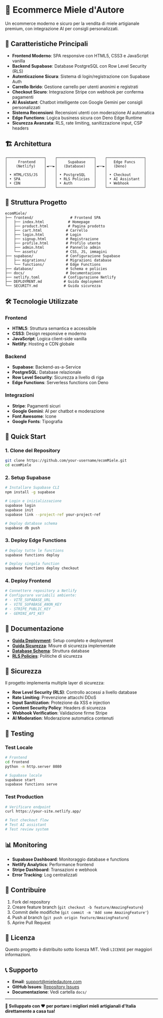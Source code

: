 # 🐝 Ecommerce Miele d'Autore

Un ecommerce moderno e sicuro per la vendita di miele artigianale premium, con integrazione AI per consigli personalizzati.

## 🚀 Caratteristiche Principali

- **Frontend Moderno**: SPA responsive con HTML5, CSS3 e JavaScript vanilla
- **Backend Supabase**: Database PostgreSQL con Row Level Security (RLS)
- **Autenticazione Sicura**: Sistema di login/registrazione con Supabase Auth
- **Carrello Ibrido**: Gestione carrello per utenti anonimi e registrati
- **Checkout Sicuro**: Integrazione Stripe con webhook per conferma pagamenti
- **AI Assistant**: Chatbot intelligente con Google Gemini per consigli personalizzati
- **Sistema Recensioni**: Recensioni utenti con moderazione AI automatica
- **Edge Functions**: Logica business sicura con Deno Edge Runtime
- **Sicurezza Avanzata**: RLS, rate limiting, sanitizzazione input, CSP headers

## 🏗️ Architettura

```
┌─────────────────┐    ┌─────────────────┐    ┌─────────────────┐
│     Frontend    │    │     Supabase    │    │   Edge Funcs    │
│    (Netlify)    │◄──►│   (Database)    │◄──►│   (Deno)        │
│                 │    │                 │    │                 │
│ • HTML/CSS/JS   │    │ • PostgreSQL    │    │ • Checkout      │
│ • SPA           │    │ • RLS Policies  │    │ • AI Assistant  │
│ • CDN           │    │ • Auth          │    │ • Webhook       │
└─────────────────┘    └─────────────────┘    └─────────────────┘
```

## 📁 Struttura Progetto

```
ecomMiele/
├── frontend/                 # Frontend SPA
│   ├── index.html           # Homepage
│   ├── product.html         # Pagina prodotto
│   ├── cart.html           # Carrello
│   ├── login.html          # Login
│   ├── signup.html         # Registrazione
│   ├── profile.html        # Profilo utente
│   ├── admin.html          # Pannello admin
│   └── assets/             # CSS, JS, immagini
├── supabase/               # Configurazione Supabase
│   ├── migrations/         # Migrazioni database
│   └── functions/          # Edge Functions
├── database/               # Schema e policies
├── docs/                   # Documentazione
├── netlify.toml           # Configurazione Netlify
├── DEPLOYMENT.md          # Guida deployment
└── SECURITY.md            # Guida sicurezza
```

## 🛠️ Tecnologie Utilizzate

### Frontend
- **HTML5**: Struttura semantica e accessibile
- **CSS3**: Design responsive e moderno
- **JavaScript**: Logica client-side vanilla
- **Netlify**: Hosting e CDN globale

### Backend
- **Supabase**: Backend-as-a-Service
- **PostgreSQL**: Database relazionale
- **Row Level Security**: Sicurezza a livello di riga
- **Edge Functions**: Serverless functions con Deno

### Integrazioni
- **Stripe**: Pagamenti sicuri
- **Google Gemini**: AI per chatbot e moderazione
- **Font Awesome**: Icone
- **Google Fonts**: Tipografia

## 🚀 Quick Start

### 1. Clone del Repository
```bash
git clone https://github.com/your-username/ecomMiele.git
cd ecomMiele
```

### 2. Setup Supabase
```bash
# Installare Supabase CLI
npm install -g supabase

# Login e inizializzazione
supabase login
supabase init
supabase link --project-ref your-project-ref

# Deploy database schema
supabase db push
```

### 3. Deploy Edge Functions
```bash
# Deploy tutte le functions
supabase functions deploy

# Deploy singola function
supabase functions deploy checkout
```

### 4. Deploy Frontend
```bash
# Connettere repository a Netlify
# Configurare variabili ambiente:
# - VITE_SUPABASE_URL
# - VITE_SUPABASE_ANON_KEY
# - STRIPE_PUBLIC_KEY
# - GEMINI_API_KEY
```

## 📖 Documentazione

- **[Guida Deployment](DEPLOYMENT.md)**: Setup completo e deployment
- **[Guida Sicurezza](SECURITY.md)**: Misure di sicurezza implementate
- **[Database Schema](database/schema.sql)**: Struttura database
- **[RLS Policies](database/rls_policies.sql)**: Politiche di sicurezza

## 🔐 Sicurezza

Il progetto implementa multiple layer di sicurezza:

- **Row Level Security (RLS)**: Controllo accessi a livello database
- **Rate Limiting**: Prevenzione attacchi DDoS
- **Input Sanitization**: Protezione da XSS e injection
- **Content Security Policy**: Headers di sicurezza
- **Webhook Verification**: Validazione firme Stripe
- **AI Moderation**: Moderazione automatica contenuti

## 🧪 Testing

### Test Locale
```bash
# Frontend
cd frontend
python -m http.server 8080

# Supabase locale
supabase start
supabase functions serve
```

### Test Production
```bash
# Verificare endpoint
curl https://your-site.netlify.app/

# Test checkout flow
# Test AI assistant
# Test review system
```

## 📊 Monitoring

- **Supabase Dashboard**: Monitoraggio database e functions
- **Netlify Analytics**: Performance frontend
- **Stripe Dashboard**: Transazioni e webhook
- **Error Tracking**: Log centralizzati

## 🤝 Contribuire

1. Fork del repository
2. Creare feature branch (`git checkout -b feature/AmazingFeature`)
3. Commit delle modifiche (`git commit -m 'Add some AmazingFeature'`)
4. Push al branch (`git push origin feature/AmazingFeature`)
5. Aprire Pull Request

## 📄 Licenza

Questo progetto è distribuito sotto licenza MIT. Vedi `LICENSE` per maggiori informazioni.

## 📞 Supporto

- **Email**: support@mieledautore.com
- **GitHub Issues**: [Repository Issues](https://github.com/your-repo/issues)
- **Documentazione**: Vedi cartella `docs/`

---

**🎉 Sviluppato con ❤️ per portare i migliori mieli artigianali d'Italia direttamente a casa tua!**
